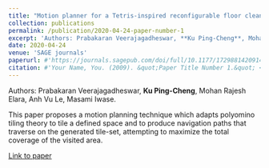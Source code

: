 ```yaml
---
title: "Motion planner for a Tetris-inspired reconfigurable floor cleaning robot"
collection: publications
permalink: /publication/2020-04-24-paper-number-1
excerpt: 'Authors: Prabakaran Veerajagadheswar, **Ku Ping-Cheng**, Mohan Rajesh Elara, Anh Vu Le, Masami Iwase.'
date: 2020-04-24
venue: 'SAGE journals'
paperurl: #'https://journals.sagepub.com/doi/full/10.1177/1729881420914441'
citation: #'Your Name, You. (2009). &quot;Paper Title Number 1.&quot; <i>Journal 1</i>. 1(1).'
---
```


Authors: Prabakaran Veerajagadheswar, **Ku Ping-Cheng**, Mohan Rajesh Elara, Anh Vu Le, Masami Iwase.

This paper proposes a motion planning technique which adapts polyomino tiling theory to tile a defined space and to produce navigation paths that traverse on the generated tile-set, attempting to maximize the total coverage of the visited area. 

[Link to paper](https://journals.sagepub.com/doi/full/10.1177/1729881420914441)
